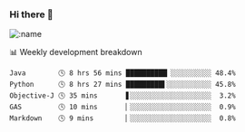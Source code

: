 ### Hi there 👋

<!--
**lv2020/lv2020** is a ✨ _special_ ✨ repository because its `README.md` (this file) appears on your GitHub profile.

Here are some ideas to get you started:

- 🔭 I’m currently working on ...
- 🌱 I’m currently learning ...
- 👯 I’m looking to collaborate on ...
- 🤔 I’m looking for help with ...
- 💬 Ask me about ...
- 📫 How to reach me: ...
- 😄 Pronouns: ...
- ⚡ Fun fact: ...
-->
![:name](https://count.getloli.com/get/@:lv2020)
 <!-- waka-box start -->
📊 Weekly development breakdown
```text
Java        🕓 8 hrs 56 mins ██████████▏░░░░░░░░░░ 48.4%
Python      🕓 8 hrs 27 mins █████████▌░░░░░░░░░░░ 45.8%
Objective-J 🕓 35 mins       ▋░░░░░░░░░░░░░░░░░░░░  3.2%
GAS         🕓 10 mins       ▏░░░░░░░░░░░░░░░░░░░░  0.9%
Markdown    🕓 9 mins        ▏░░░░░░░░░░░░░░░░░░░░  0.8%
```
<!-- Powered by https://github.com/YouEclipse/waka-box-go . -->
<!-- waka-box end -->
